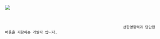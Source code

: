 <img src="https://capsule-render.vercel.app/api?type=waving&color=0099a4&height=300&section=header&text=Hello%20world%20I'm%20Yona🐟&fontSize=40&fontColor=ffffff" />

<br>
<br>
<br>

                                                          선한영향력과 단단한 배움을 지향하는 개발자 입니다.
